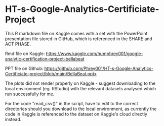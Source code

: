 # HT-s-Google-Analytics-Certificiate-Project

This R markdown file on Kaggle comes with a set with the PowerPoint presentation file stored in GitHub, which is referenced in the SHARE and ACT PHASE.

Rmd file on Kaggle:
https://www.kaggle.com/humphrey001/google-analytic-certification-project-bellabeat

PPT file on Github:
https://github.com/Phrey001/HT-s-Google-Analytics-Certificiate-project/blob/main/BellaBeat.pptx

The plots did not render properly on Kaggle - suggest downloading to the local environment (eg. RStudio) with the relevant datasets analysed which run successfully for me.

For the code "read_csv()" in the script, have to edit to the correct directories should you download to the local environment, as currently the code in Kaggle is referenced to the dataset on Kaggle's cloud directly instead.

